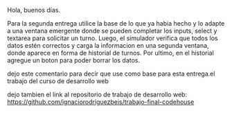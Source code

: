 Hola, buenos días.

Para la segunda entrega utilice la base de lo que ya habia hecho y lo adapte a una ventana emergente donde se pueden completar los inputs, select y textarea para solicitar un turno.
Luego, el simulador verifica que todos los datos estén correctos y carga la informacion en una segunda ventana, donde aparece en forma de historial de turnos.
Por ultimo, en el historial agregue un boton para poder borrar los datos.


dejo este comentario para decir que use como base para esta entrega.el trabajo del curso de desarrollo web

dejo tambien el link al repositorio de trabajo de desarrollo web: 
https://github.com/ignaciorodriguezbeis/trabajo-final-codehouse

 